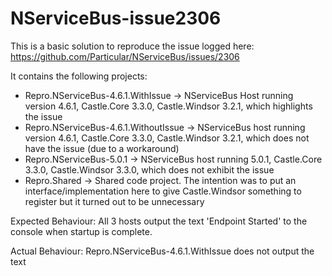 NServiceBus-issue2306
=====================
This is a basic solution to reproduce the issue logged here: https://github.com/Particular/NServiceBus/issues/2306

It contains the following projects:
* Repro.NServiceBus-4.6.1.WithIssue -> NServiceBus Host running version 4.6.1, Castle.Core 3.3.0, Castle.Windsor 3.2.1, which highlights the issue
* Repro.NServiceBus-4.6.1.WithoutIssue -> NServiceBus host running version 4.6.1, Castle.Core 3.3.0, Castle.Windsor 3.2.1, which does not have the issue (due to a workaround)
* Repro.NServiceBus-5.0.1 -> NServiceBus host running 5.0.1, Castle.Core 3.3.0, Castle.Windsor 3.3.0, which does not exhibit the issue
* Repro.Shared -> Shared code project. The intention was to put an interface/implementation here to give Castle.Windsor something to register but it turned out to be unnecessary

Expected Behaviour: All 3 hosts output the text 'Endpoint Started' to the console when startup is complete.

Actual Behaviour: Repro.NServiceBus-4.6.1.WithIssue does not output the text
